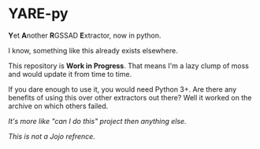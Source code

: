 # YARE-py
**Y**et **A**nother **R**GSSAD **E**xtractor, now in python.

I know, something like this already exists elsewhere.

This repository is **Work in Progress**. That means I'm a lazy clump of moss and would update it from time to time.

If you dare enough to use it, you would need Python 3+.
Are there any benefits of using this over other extractors out there?
Well it worked on the archive on which others failed.


*It's more like "can I do this" project then anything else.*

*This is not a Jojo refrence.*
